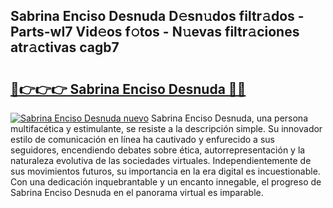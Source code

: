 ## Sabrina Enciso Desnuda D𝚎sn𝚞dos filtr𝚊dos - Parts-wI7 Vid𝚎os f𝚘tos - N𝚞evas filtr𝚊ciones atr𝚊ctivas cagb7

# <h2><a href="http://mbduw2a.tromn.icu/?c=Sabrina+Enciso+Desnuda">🔗👉👉👉 Sabrina Enciso Desnuda 🔗🔗</a></h2>

[![Sabrina Enciso Desnuda nuevo](https://i.imgur.com/pEAQMta.gif)](http://mbduw2a.tromn.icu/?c=Sabrina+Enciso+Desnuda)
Sabrina Enciso Desnuda, una persona multifacética y estimulante, se resiste a la descripción simple. Su innovador estilo de comunicación en línea ha cautivado y enfurecido a sus seguidores, encendiendo debates sobre ética, autorrepresentación y la naturaleza evolutiva de las sociedades virtuales. Independientemente de sus movimientos futuros, su importancia en la era digital es incuestionable. Con una dedicación inquebrantable y un encanto innegable, el progreso de Sabrina Enciso Desnuda en el panorama virtual es imparable.
